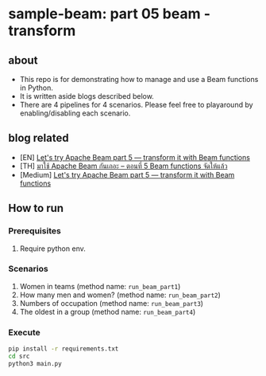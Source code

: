 # sample-beam: part 05 beam - transform

## about

- This repo is for demonstrating how to manage and use a Beam functions in Python.
- It is written aside blogs described below.
- There are 4 pipelines for 4 scenarios. Please feel free to playaround by enabling/disabling each scenario.

## blog related

- [EN] [Let's try Apache Beam part 5 — transform it with Beam functions](https://www.bluebirz.net/en/lets-try-apache-beam-part-5)
- [TH] [มาใช้ Apache Beam กันเถอะ – ตอนที่ 5 Beam functions จัดให้แล้ว](https://www.bluebirz.net/th/lets-try-apache-beam-part-5-th)
- [Medium] [Let's try Apache Beam part 5 — transform it with Beam functions](https://medium.com/@bluebirz/lets-try-apache-beam-part-5-transform-it-with-beam-functions-2f2558ba07ce)

## How to run

### Prerequisites

1. Require python env.

### Scenarios

1. Women in teams (method name: `run_beam_part1`)
2. How many men and women? (method name: `run_beam_part2`)
3. Numbers of occupation (method name: `run_beam_part3`)
4. The oldest in a group (method name: `run_beam_part4`)

### Execute

```bash
pip install -r requirements.txt
cd src
python3 main.py
```
